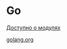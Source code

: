 # Go

[Доступно о модулях](https://blog.gelin.ru/2019/08/gomod.html)

[golang.org](https://golang.org/)
